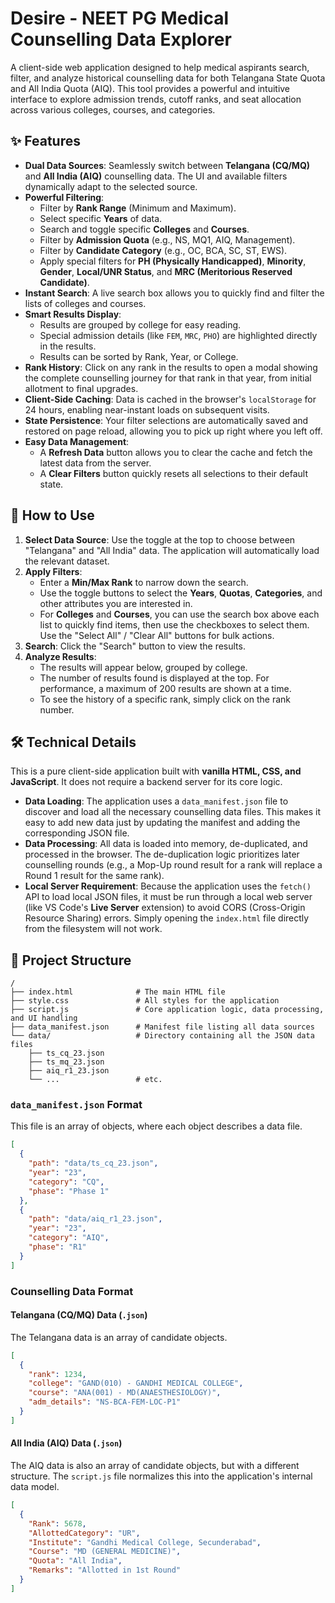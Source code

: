 # Desire - NEET PG Medical Counselling Data Explorer

A client-side web application designed to help medical aspirants search, filter, and analyze historical counselling data for both Telangana State Quota and All India Quota (AIQ). This tool provides a powerful and intuitive interface to explore admission trends, cutoff ranks, and seat allocation across various colleges, courses, and categories.

## ✨ Features

- **Dual Data Sources**: Seamlessly switch between **Telangana (CQ/MQ)** and **All India (AIQ)** counselling data. The UI and available filters dynamically adapt to the selected source.
- **Powerful Filtering**:
  - Filter by **Rank Range** (Minimum and Maximum).
  - Select specific **Years** of data.
  - Search and toggle specific **Colleges** and **Courses**.
  - Filter by **Admission Quota** (e.g., NS, MQ1, AIQ, Management).
  - Filter by **Candidate Category** (e.g., OC, BCA, SC, ST, EWS).
  - Apply special filters for **PH (Physically Handicapped)**, **Minority**, **Gender**, **Local/UNR Status**, and **MRC (Meritorious Reserved Candidate)**.
- **Instant Search**: A live search box allows you to quickly find and filter the lists of colleges and courses.
- **Smart Results Display**:
  - Results are grouped by college for easy reading.
  - Special admission details (like `FEM`, `MRC`, `PHO`) are highlighted directly in the results.
  - Results can be sorted by Rank, Year, or College.
- **Rank History**: Click on any rank in the results to open a modal showing the complete counselling journey for that rank in that year, from initial allotment to final upgrades.
- **Client-Side Caching**: Data is cached in the browser's `localStorage` for 24 hours, enabling near-instant loads on subsequent visits.
- **State Persistence**: Your filter selections are automatically saved and restored on page reload, allowing you to pick up right where you left off.
- **Easy Data Management**:
  - A **Refresh Data** button allows you to clear the cache and fetch the latest data from the server.
  - A **Clear Filters** button quickly resets all selections to their default state.

## 🚀 How to Use

1.  **Select Data Source**: Use the toggle at the top to choose between "Telangana" and "All India" data. The application will automatically load the relevant dataset.
2.  **Apply Filters**:
    - Enter a **Min/Max Rank** to narrow down the search.
    - Use the toggle buttons to select the **Years**, **Quotas**, **Categories**, and other attributes you are interested in.
    - For **Colleges** and **Courses**, you can use the search box above each list to quickly find items, then use the checkboxes to select them. Use the "Select All" / "Clear All" buttons for bulk actions.
3.  **Search**: Click the "Search" button to view the results.
4.  **Analyze Results**:
    - The results will appear below, grouped by college.
    - The number of results found is displayed at the top. For performance, a maximum of 200 results are shown at a time.
    - To see the history of a specific rank, simply click on the rank number.

## 🛠️ Technical Details

This is a pure client-side application built with **vanilla HTML, CSS, and JavaScript**. It does not require a backend server for its core logic.

- **Data Loading**: The application uses a `data_manifest.json` file to discover and load all the necessary counselling data files. This makes it easy to add new data just by updating the manifest and adding the corresponding JSON file.
- **Data Processing**: All data is loaded into memory, de-duplicated, and processed in the browser. The de-duplication logic prioritizes later counselling rounds (e.g., a Mop-Up round result for a rank will replace a Round 1 result for the same rank).
- **Local Server Requirement**: Because the application uses the `fetch()` API to load local JSON files, it must be run through a local web server (like VS Code's **Live Server** extension) to avoid CORS (Cross-Origin Resource Sharing) errors. Simply opening the `index.html` file directly from the filesystem will not work.

## 📁 Project Structure

```
/
├── index.html              # The main HTML file
├── style.css               # All styles for the application
├── script.js               # Core application logic, data processing, and UI handling
├── data_manifest.json      # Manifest file listing all data sources
└── data/                   # Directory containing all the JSON data files
    ├── ts_cq_23.json
    ├── ts_mq_23.json
    ├── aiq_r1_23.json
    └── ...                 # etc.
```

### `data_manifest.json` Format

This file is an array of objects, where each object describes a data file.

```json
[
  {
    "path": "data/ts_cq_23.json",
    "year": "23",
    "category": "CQ",
    "phase": "Phase 1"
  },
  {
    "path": "data/aiq_r1_23.json",
    "year": "23",
    "category": "AIQ",
    "phase": "R1"
  }
]
```

### Counselling Data Format

#### Telangana (CQ/MQ) Data (`.json`)

The Telangana data is an array of candidate objects.

```json
[
  {
    "rank": 1234,
    "college": "GAND(010) - GANDHI MEDICAL COLLEGE",
    "course": "ANA(001) - MD(ANAESTHESIOLOGY)",
    "adm_details": "NS-BCA-FEM-LOC-P1"
  }
]
```

#### All India (AIQ) Data (`.json`)

The AIQ data is also an array of candidate objects, but with a different structure. The `script.js` file normalizes this into the application's internal data model.

```json
[
  {
    "Rank": 5678,
    "AllottedCategory": "UR",
    "Institute": "Gandhi Medical College, Secunderabad",
    "Course": "MD (GENERAL MEDICINE)",
    "Quota": "All India",
    "Remarks": "Allotted in 1st Round"
  }
]
```